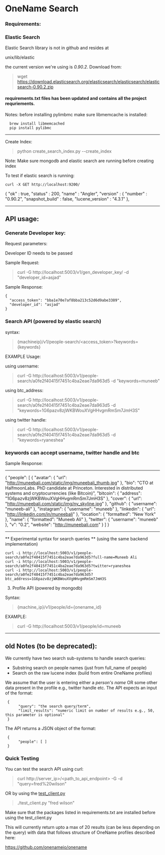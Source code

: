 # OneName Search

### Requirements:

### Elastic Search

Elastic Search library is not in github and resides at

unix/lib/elastic

the current version we're using is *0.90.2*. Download from:

> wget https://download.elasticsearch.org/elasticsearch/elasticsearch/elasticsearch-0.90.2.zip

#### requirements.txt files has been updated and contains all the project requriements.

Notes:
before installing pylimbmc make sure libmemcache is installed:


      brew install libmemcached
      pip install pylibmc 

----------------------------------------------

Create Index: 
	
> python create_search_index.py --create_index


Note: Make sure mongodb and elastic search are running before creating index

To test if elastic search is running:

	curl -X GET http://localhost:9200/

{
  "ok" : true,
  "status" : 200,
  "name" : "Angler",
  "version" : {
    "number" : "0.90.2",
    "snapshot_build" : false,
    "lucene_version" : "4.3.1"
  },


----------------------------------------------
API usage:
----------------------------------------------

### Generate Developer key:

Request parameters:

Developer ID needs to be passed

Sample Request: 

> curl -G http://localhost:5003/v1/gen_developer_key/ -d "developer_id=asjad"

Sample Response:

	{
  	  "access_token": "bba1e70e7af8bba213c52d6d9abe3389", 
	  "developer_id": "asjad"
	}


### Search API (powered by elastic search)

syntax: 

> {machineip}/v1/people-search/<access_token>?keywords={keywords}

EXAMPLE Usage:

using username:

> curl -G http://localhost:5003/v1/people-search/a0fe2f40415f7451c4ba2eae7da963d5 -d "keywords=muneeb"

using btc_address:

> curl -G http://localhost:5003/v1/people-search/a0fe2f40415f7451c4ba2eae7da963d5 -d "keywords=1G6pazv8zjWKBWouXVgHHvgmRmSm7JmH3S"

using twitter handle:

> curl -G http://localhost:5003/v1/people-search/a0fe2f40415f7451c4ba2eae7da963d5 -d "keywords=ryaneshea"

### keywords can accept username, twitter handle and btc

Sample Response:

-------------------------------------------------------
{
  "people": [
    {
      "avatar": {
        "url": "http://muneebali.com/static/img/muneebali_thumb.jpg"
      }, 
      "bio": "CTO at HalfmoonLabs. PhD candidate at Princeton. Interested in distributed systems and cryptocurrencies (like Bitcoin)", 
      "bitcoin": {
        "address": "1G6pazv8zjWKBWouXVgHHvgmRmSm7JmH3S"
      }, 
      "cover": {
        "url": "http://muneebali.com/static/img/ny_skyline.jpg"
      }, 
      "github": {
        "username": "muneeb-ali"
      }, 
      "instagram": {
        "username": "muneeb"
      }, 
      "linkedin": {
        "url": "http://linkedin.com/in/muneebali"
      }, 
      "location": {
        "formatted": "New York"
      }, 
      "name": {
        "formatted": "Muneeb Ali"
      }, 
      "twitter": {
        "username": "muneeb"
      }, 
      "v": "0.2", 
      "website": "http://muneebali.com"
    }
  ]
}


-------------------------------------------------------

** Experimental syntax for search queries ** (using the same backend implementation)

	curl -i http://localhost:5003/v1/people-search/a0fe2f40415f7451c4ba2eae7da963d5?full-name=Muneeb Ali
	curl -i http://localhost:5003/v1/people-search/a0fe2f40415f7451c4ba2eae7da963d5?twitter=ryaneshea
	curl -i http://localhost:5003/v1/people-search/a0fe2f40415f7451c4ba2eae7da963d5?btc_address=1G6pazv8zjWKBWouXVgHHvgmRmSm7JmH3S

3) Profile API (powered by mongodb)


Syntax: 

> {machine_ip}/v1/people/id={onename_id}

EXAMPLE:
	
> curl -G http://localhost:5003/v1/people/id=muneeb



----------------------------------------------
old Notes (to be deprecated):
----------------------------------------------


We currently have two search sub-systems to handle search queries:

* Substring search on people names (just from full_name of people)
* Search on the raw lucene index (build from entire OneName profiles)

We assume that the user is entering either a *person's name* OR some other data present in the profile e.g., twitter handle etc. The API expects an input of the format:

     {
          "query": "the search query/term",
          "limit_results": "numeric limit on number of results e.g., 50, this parameter is optional"
     }

The API returns a JSON object of the format:

     {
          "people": [ ]
     }

### Quick Testing

You can test the search API using curl:

> curl http://server_ip>/<path_to_api_endpoint> -G -d "query=fred%20wilson"

OR by using the [test_client.py](test_client.py)

> ./test_client.py "fred wilson"

Make sure that the packages listed in requirements.txt are installed before using the test_client.py

This will currently return upto a max of 20 results (can be less depending on the query) with data that follows structure of OneName profiles described here:

https://github.com/onenameio/onename
